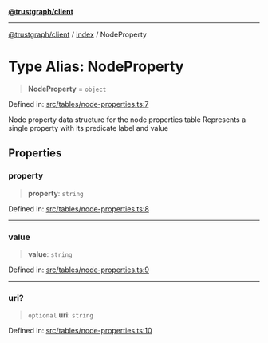 [**@trustgraph/client**](../../README.md)

***

[@trustgraph/client](../../README.md) / [index](../README.md) / NodeProperty

# Type Alias: NodeProperty

> **NodeProperty** = `object`

Defined in: [src/tables/node-properties.ts:7](https://github.com/trustgraph-ai/trustgraph-ts-client/blob/4700024d623d01d40c50072d60c021f3b6c60b54/src/tables/node-properties.ts#L7)

Node property data structure for the node properties table
Represents a single property with its predicate label and value

## Properties

### property

> **property**: `string`

Defined in: [src/tables/node-properties.ts:8](https://github.com/trustgraph-ai/trustgraph-ts-client/blob/4700024d623d01d40c50072d60c021f3b6c60b54/src/tables/node-properties.ts#L8)

***

### value

> **value**: `string`

Defined in: [src/tables/node-properties.ts:9](https://github.com/trustgraph-ai/trustgraph-ts-client/blob/4700024d623d01d40c50072d60c021f3b6c60b54/src/tables/node-properties.ts#L9)

***

### uri?

> `optional` **uri**: `string`

Defined in: [src/tables/node-properties.ts:10](https://github.com/trustgraph-ai/trustgraph-ts-client/blob/4700024d623d01d40c50072d60c021f3b6c60b54/src/tables/node-properties.ts#L10)
